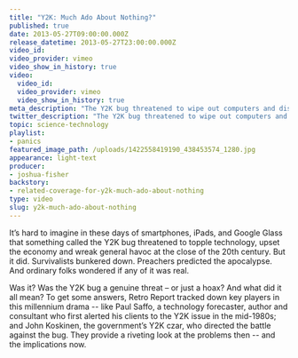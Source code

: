 ```yaml
---
title: "Y2K: Much Ado About Nothing?"
published: true
date: 2013-05-27T09:00:00.000Z
release_datetime: 2013-05-27T23:00:00.000Z
video_id:
video_provider: vimeo
video_show_in_history: true
video:
  video_id:
  video_provider: vimeo
  video_show_in_history: true
meta_description: "The Y2K bug threatened to wipe out computers and disrupt modern society at the end of the 20th century. We all remember the doomsday hype, but what really happened? "
twitter_description: "The Y2K bug threatened to wipe out computers and disrupt modern society at the end of the 20th century. We all remember the doomsday hype, but what really happened? "
topic: science-technology
playlist:
- panics
featured_image_path: /uploads/1422558419190_438453574_1280.jpg
appearance: light-text
producer:
- joshua-fisher
backstory:
- related-coverage-for-y2k-much-ado-about-nothing
type: video
slug: y2k-much-ado-about-nothing
---
```


It’s hard to imagine in these days of smartphones, iPads, and Google Glass that something called the Y2K bug threatened to topple technology, upset the economy and wreak general havoc at the close of the 20th century. But it did. Survivalists bunkered down. Preachers predicted the apocalypse. And ordinary folks wondered if any of it was real.

Was it? Was the Y2K bug a genuine threat – or just a hoax? And what did it all mean? To get some answers, Retro Report tracked down key players in this millennium drama -- like Paul Saffo, a technology forecaster, author and consultant who first alerted his clients to the Y2K issue in the mid-1980s; and John Koskinen, the government’s Y2K czar, who directed the battle against the bug. They provide a riveting look at the problems then -- and the implications now.


